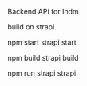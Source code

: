 Backend APi for Ihdm 

build on strapi.

  npm start 
  strapi start

  npm build
strapi build

npm run strapi
strapi


